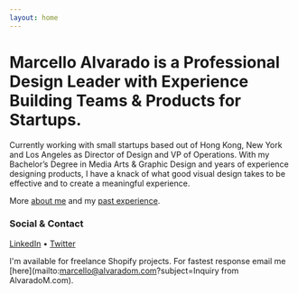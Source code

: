 ```yaml
---
layout: home
---
```


# Marcello Alvarado is a Professional Design Leader with Experience Building Teams & Products for Startups.

Currently working with small startups based out of Hong Kong, New York and Los Angeles as Director of Design and VP of Operations. With my Bachelor’s Degree in Media Arts & Graphic Design and years of experience designing products, I have a knack of what good visual design takes to be effective and to create a meaningful experience.

More [about me](/about/) and my [past experience](/cv/).



### Social & Contact

<a href="https://www.linkedin.com/in/marcello-alvarado-31380b13" target="_blank">LinkedIn</a> • <a href="https://twitter.com/marcelloalvarad" target="_blank">Twitter</a>

I'm available for freelance Shopify projects. For fastest response email me [here](mailto:marcello@alvaradom.com?subject=Inquiry from AlvaradoM.com).